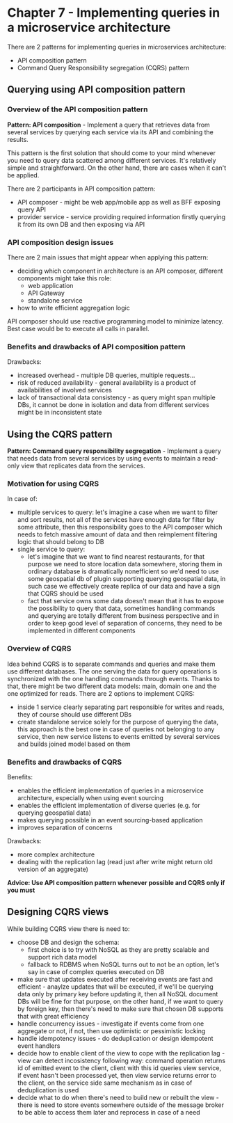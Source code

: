 # Chapter 7 - Implementing queries in a microservice architecture

There are 2 patterns for implementing queries in microservices architecture:
- API composition pattern
- Command Query Responsibility segregation (CQRS) pattern

## Querying using API composition pattern

### Overview of the API composition pattern

**Pattern: API composition** - Implement a query that retrieves data from several services by querying each service via its API and combining the results.

This pattern is the first solution that should come to your mind whenever you need to query data scattered among different services. It's relatively simple and straightforward. On the other hand, there are cases when it can't be applied.

There are 2 participants in API composition pattern:
- API composer - might be web app/mobile app as well as BFF exposing query API
- provider service - service providing required information firstly querying it from its own DB and then exposing via API

### API composition design issues

There are 2 main issues that might appear when applying this pattern:
- deciding which component in architecture is an API composer, different components might take this role:
	- web application
	- API Gateway
	- standalone service
- how to write efficient aggregation logic

API composer should use reactive programming model to minimize latency. Best case would be to execute all calls in parallel.

### Benefits and drawbacks of API composition pattern

Drawbacks:
- increased overhead - multiple DB queries, multiple requests...
- risk of reduced availability - general availability is a product of availabilities of involved services
- lack of transactional data consistency - as query might span multiple DBs, it cannot be done in isolation and data from different services might be in inconsistent state

## Using the CQRS pattern

**Pattern: Command query responsibility segregation** - Implement a query that needs data from several services by using events to maintain a read-only view that replicates data from the services.

### Motivation for using CQRS

In case of:
- multiple services to query: let's imagine a case when we want to filter and sort results, not all of the services have enough data for filter by some attribute, then this responsibility goes to the API composer which needs to fetch massive amount of data and then reimplement filtering logic that should belong to DB
- single service to query: 
	- let's imagine that we want to find nearest restaurants, for that purpose we need to store location data somewhere, storing them in ordinary database is dramatically nonefficient so we'd need to use some geospatial db of plugin supporting querying geospatial data, in such case we effectively create replica of our data and have a sign that CQRS should be used
	- fact that service owns some data doesn't mean that it has to expose the possibility to query that data, sometimes handling commands and querying are totally different from business perspective and in order to keep good level of separation of concerns, they need to be implemented in different components

### Overview of CQRS

Idea behind CQRS is to separate commands and queries and make them use different databases. The one serving the data for query operations is synchronized with the one handling commands through events. Thanks to that, there might be two different data models: main, domain one and the one optimized for reads. There are 2 options to implement CQRS:
- inside 1 service clearly separating part responsible for writes and reads, they of course should use different DBs
- create standalone service solely for the purpose of querying the data, this approach is the best one in case of queries not belonging to any service, then new service listens to events emitted by several services and builds joined model based on them

### Benefits and drawbacks of CQRS

Benefits:
- enables the efficient implementation of queries in a microservice architecture, especially when using event sourcing
- enables the efficient implementation of diverse queries (e.g. for querying geospatial data)
- makes querying possible in an event sourcing-based application
- improves separation of concerns

Drawbacks:
- more complex architecture
- dealing with the replication lag (read just after write might return old version of an aggregate)

**Advice: Use API composition pattern whenever possible and CQRS only if you must**

## Designing CQRS views

While building CQRS view there is need to:
- choose DB and design the schema:
	- first choice is to try with NoSQL as they are pretty scalable and support rich data model
	- fallback to RDBMS when NoSQL turns out to not be an option, let's say in case of complex queries executed on DB
- make sure that updates executed after receiving events are fast and efficient - anaylze updates that will be executed, if we'll be querying data only by primary key before updating it, then all NoSQL document DBs will be fine for that purpose, on the other hand, if we want to query by foreign key, then there's need to make sure that chosen DB supports that with great efficiency
- handle concurrency issues - investigate if events come from one aggregate or not, if not, then use optimistic or pessimistic locking
- handle idempotency issues - do deduplication or design idempotent event handlers
- decide how to enable client of the view to cope with the replication lag - view can detect incosistency following way: command operation returns id of emitted event to the client, client with this id queries view service, if event hasn't been processed yet, then view service returns error to the client, on the service side same mechanism as in case of deduplication is used
- decide what to do when there's need to build new or rebuilt the view - there is need to store events somewhere outside of the message broker to be able to access them later and reprocess in case of a need
